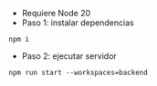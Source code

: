 - Requiere Node 20
- Paso 1: instalar dependencias
```
npm i
```
- Paso 2: ejecutar servidor
```
npm run start --workspaces=backend
```
